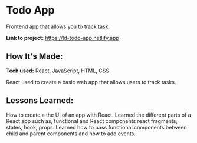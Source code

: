 # Todo App
Frontend app that allows you to track task.

**Link to project:** https://ld-todo-app.netlify.app

<!-- ![alt tag](#) -->

## How It's Made:

**Tech used:** React, JavaScript, HTML, CSS

React used to create a basic web app that allows users to track tasks. 

 <!-- ## Optimizations: -->

## Lessons Learned:

How to create a the UI of an app with React. Learned the different parts of a React app such as, functional and React components react fragments, states, hook, props. Learned how to pass functional components between child and parent components and how to add events.
